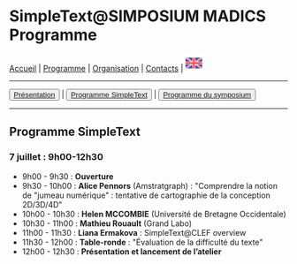 
# SimpleText@SIMPOSIUM MADICS Programme

[Accueil](./) | [Programme](./program) | [Organisation](./organisation) | [Contacts](./contacts.md) | [<img src="../EN.png" width="30">](../en/programsimple)

---

<button>[Présentation](./program)</button> | <button>[Programme SimpleText](./programsimple)</button> | <button>[Programme du symposium](./programsympo)</button></button>

---

## Programme SimpleText

### 7 juillet : 9h00-12h30

* 9h00 - 9h30 : **Ouverture**
* 9h30 - 10h00 : **Alice Pennors** (Amstratgraph) : "Comprendre la notion de "jumeau numérique" : tentative de cartographie de la conception 2D/3D/4D"
* 10h00 - 10h30 : **Helen MCCOMBIE** (Université de Bretagne Occidentale)
* 10h30 - 11h00 : **Mathieu Rouault** (Grand Labo)
* 11h00 - 11h30 : **Liana Ermakova** : SimpleText@CLEF overview
* 11h30 - 12h00 : **Table-ronde** : "Évaluation de la difficulté du texte"
* 12h00 - 12h30 : **Présentation et lancement de l’atelier**
